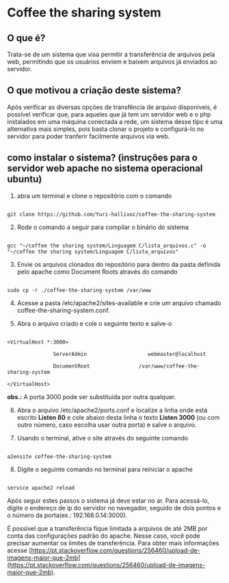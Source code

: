 # Coffee the sharing system

## O que é?


Trata-se de um sistema que visa permitir a transferência de arquivos pela web, permitindo que os usuários enviem
e baixem arquivos já enviados ao servidor.


## O que  motivou a criação deste sistema?


Após verificar as diversas opções de transfência de arquivo disponíveis, é possível verificar que,
para aqueles que já tem um servidor web e o php instalados em uma máquina conectada a rede, um sistema 
desse tipo é uma alternativa mais simples, pois basta clonar o projeto e configurá-lo no servidor para poder
tranferir facilmente arquivos via web.


## como instalar o sistema? (instruções para o servidor web apache no sistema operacional ubuntu)


1. abra um terminal e clone o repositório com o comando

~~~shell

git clone https://github.com/Yuri-hallivoc/coffee-the-sharing-system

~~~

2. Rode o comando a seguir para compilar o binário do sistema

~~~shell

gcc "~/coffee the sharing system/Linguagem C/lista_arquivos.c" -o "~/coffee the sharing system/Linguagem C/lista_arquivos"

~~~

3. Envie os arquivos clonados do repositório para dentro da pasta definida pelo apache como Document Roots
através do comando

~~~shell

sudo cp -r ./coffee-the-sharing-system /var/www

~~~

4. Acesse a pasta /etc/apache2/sites-available e crie um arquivo chamado coffee-the-sharing-system.conf.

5. Abra o arquivo criado e cole o seguinte texto e salve-o

~~~

<VirtualHost *:3000>

               ServerAdmin                    webmaster@localhost

               DocumentRoot                /var/www/coffee-the-sharing-system

</VirtualHost>

~~~

**obs.:** A porta 3000 pode ser substituída por outra qualquer.

6. Abra o arquivo /etc/apache2/ports.conf e localize a linha onde está escrito **Listen 80**
e cole abaixo desta linha o texto **Listen 3000** (ou com outro número, caso escolha usar outra
porta) e salve o arquivo.

7. Usando o terminal, ative o site através do seguinte comando

~~~shell

a2ensite coffee-the-sharing-system

~~~

8. Digite o seguinte comando no terminal para reiniciar o apache

~~~shell

service apache2 reload

~~~

Após seguir estes passos o sistema já deve estar no ar. Para acessá-lo, digite o endereço
de ip do servidor no navegador, seguido de dois pontos e o número da porta(ex.: 192.168.0.14:3000).

É possível que a transferência fique limitada a arquivos de até 2MB por conta das configurações padrão
do apache. Nesse caso, você pode precisar aumentar os limites de transferência. Para obter mais informações
acesse [https://pt.stackoverflow.com/questions/256460/upload-de-imagens-maior-que-2mb](https://pt.stackoverflow.com/questions/256460/upload-de-imagens-maior-que-2mb).